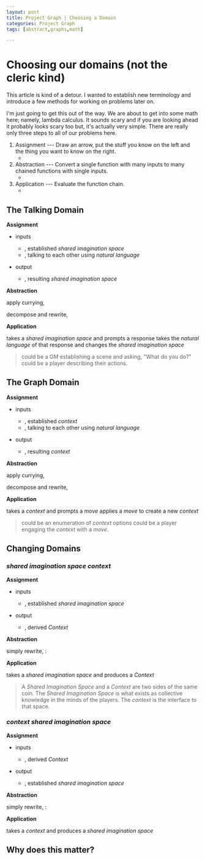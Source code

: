 ```yaml
---
layout: post
title: Project Graph | Choosing a Domain
categories: Project Graph
tags: [abstract,graphs,math]

---
```

# Choosing our domains (not the cleric kind)

This article is kind of a detour. I wanted to establish new terminology and introduce a few methods for working on problems later on.

I'm just going to get this out of the way. We are about to get into some math here; namely, lambda calculus. It sounds scary and if you are looking ahead it probably looks scary too but, it's actually very simple. There are really only three steps to all of our problems here.

1. Assignment --- Draw an arrow, put the stuff you know on the left and the thing you want to know on the right. 
   * <amp-mathml inline layout="container" data-formula="\[ (input_1, input_2, ..., input_n) \mapsto output \]"></amp-mathml>
2. Abstraction --- Convert a single function with many inputs to many chained functions with single inputs. 
   * <amp-mathml inline layout="container" data-formula="\[ input_1 \mapsto (input_2 \mapsto ( ...  (input_n \mapsto output) ... )) \]"></amp-mathml>
3. Application --- Evaluate the function chain.
	* <amp-mathml inline layout="container" data-formula="\[ f_1: input_1 \mapsto f_2 ;...;f_n: input_n \mapsto output \]"></amp-mathml>

## The Talking Domain

**Assignment**

* inputs
	* <amp-mathml inline layout="container" data-formula="\[ S \]"></amp-mathml>, established *shared imagination space*
	* <amp-mathml inline layout="container" data-formula="\[ N \]"></amp-mathml>, talking to each other using *natural language*
 
* output
	* <amp-mathml inline layout="container" data-formula="\[ S' \]"></amp-mathml>, resulting *shared imagination space*

<amp-mathml inline layout="container" data-formula="\[ (S, N) \mapsto S' \]"></amp-mathml>

**Abstraction**

apply currying,
<amp-mathml inline layout="container" data-formula="\[ (S, N) \mapsto S' \implies S \mapsto  (N \mapsto S') \]"></amp-mathml>

decompose and rewrite,
<amp-mathml inline layout="container" data-formula="\[ f: S \rightarrow g \implies f(S) = g \]"></amp-mathml>
<amp-mathml inline layout="container" data-formula="\[ g: N \rightarrow S' \implies g(N) = S' \]"></amp-mathml>

**Application**

<amp-mathml inline layout="container" data-formula="\[ f \]"></amp-mathml> takes a *shared imagination space* and prompts a response
<amp-mathml inline layout="container" data-formula="\[ g \]"></amp-mathml> takes the *natural language* of that response and changes the *shared imagination space*

><amp-mathml inline layout="container" data-formula="\[ f \]"></amp-mathml> could be a GM establishing a scene and asking, "What do you do?"
><amp-mathml inline layout="container" data-formula="\[ g \]"></amp-mathml> could be a player describing their actions.

## The Graph Domain

**Assignment**

* inputs
	* <amp-mathml inline layout="container" data-formula="\[ S \]"></amp-mathml>, established *context*
	* <amp-mathml inline layout="container" data-formula="\[ N \]"></amp-mathml>, talking to each other using *natural language*
 
* output
	* <amp-mathml inline layout="container" data-formula="\[ S' \]"></amp-mathml>, resulting *context*

<amp-mathml inline layout="container" data-formula="\[ (C, M) \mapsto C' \]"></amp-mathml>

**Abstraction**

apply currying,
<amp-mathml inline layout="container" data-formula="\[ (C, M) \mapsto C' \implies C \mapsto (M \mapsto C') \]"></amp-mathml>

decompose and rewrite,
<amp-mathml inline layout="container" data-formula="\[ f: C \rightarrow g \implies f(C) = g \]"></amp-mathml>
<amp-mathml inline layout="container" data-formula="\[ g: M \rightarrow C' \implies g(M) = C' \]"></amp-mathml>

**Application**

<amp-mathml inline layout="container" data-formula="\[ f \]"></amp-mathml> takes a *context* and prompts a *move*
<amp-mathml inline layout="container" data-formula="\[ g \]"></amp-mathml> applies a *move* to create a new *context*

><amp-mathml inline layout="container" data-formula="\[ f \]"></amp-mathml> could be an enumeration of *context* options
><amp-mathml inline layout="container" data-formula="\[ g \]"></amp-mathml> could be a player engaging the *context* with a *move*.

## Changing Domains

### *shared imagination space* <amp-mathml inline layout="container" data-formula="\[ \mapsto \]"></amp-mathml> *context*

**Assignment**

* inputs
	* <amp-mathml inline layout="container" data-formula="\[ S \]"></amp-mathml>, established *shared imagination space*

* output
	* <amp-mathml inline layout="container" data-formula="\[ C \]"></amp-mathml>, derived *Context*

<amp-mathml inline layout="container" data-formula="\[ S \mapsto C \]"></amp-mathml>

**Abstraction**

simply rewrite,
<amp-mathml inline layout="container" data-formula="\[ f \]"></amp-mathml>:  <amp-mathml inline layout="container" data-formula="\[ S \mapsto C \implies f(S) = C \]"></amp-mathml>

**Application**

<amp-mathml inline layout="container" data-formula="\[ f \]"></amp-mathml> takes a *shared imagination space* and produces a *Context* 

> A *Shared Imagination Space* and a *Context* are two sides of the same coin. The *Shared Imagination Space* is what exists as collective knowledge in the minds of the players. The *context* is the interface to that space.
> 

### *context* <amp-mathml inline layout="container" data-formula="\[ \mapsto \]"></amp-mathml> *shared imagination space*

**Assignment**

* inputs
	* <amp-mathml inline layout="container" data-formula="\[ C \]"></amp-mathml>, derived *Context*

* output
	* <amp-mathml inline layout="container" data-formula="\[ S \]"></amp-mathml>, established *shared imagination space*

<amp-mathml inline layout="container" data-formula="\[ C \mapsto S \]"></amp-mathml>

**Abstraction**

simply rewrite,
<amp-mathml inline layout="container" data-formula="\[ f \]"></amp-mathml>:  <amp-mathml inline layout="container" data-formula="\[ C \mapsto S \implies f(C) = S \]"></amp-mathml>

**Application**

<amp-mathml inline layout="container" data-formula="\[ f \]"></amp-mathml> takes a *context* and produces a *shared imagination space*

## Why does this matter?



<amp-mathml inline layout="container" data-formula="\[ (S, C') \mapsto S' \]"></amp-mathml>
<amp-mathml inline layout="container" data-formula="\[ S \mapsto (C' \mapsto S') \]"></amp-mathml>
<amp-mathml inline layout="container" data-formula="\[ S \mapsto (C' \mapsto (S,N) \mapsto S') \]"></amp-mathml>
<amp-mathml inline layout="container" data-formula="\[ S \mapsto (C' \mapsto (S \mapsto (N \mapsto S'))) \]"></amp-mathml>


